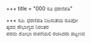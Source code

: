 +++
title = "000 ಸೂ ಧರಣಿಪತಿ"

+++
ಸೂ. ಧರಣಿಪತಿ ನಿಜಸುತೆಯ ರೂಪೋ  
ತ್ಕರದ ಸೌಭಾಗ್ಯದ ನಿರಂತರ  
ಪರಮ ಶೋಭಾ ರಚನೆಯಲಿ ರಚಿಸಿದರು ಪಟ್ಟಣವ